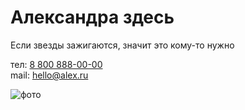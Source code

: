 # Александра здесь

Если звезды зажигаются, значит это кому-то нужно


тел: [8 800 888-00-00](+78008880000)\
mail: [hello@alex.ru](hello@alex.ru)

![фото](https://cs10.pikabu.ru/post_img/big/2018/02/05/5/1517811626116793741.png)